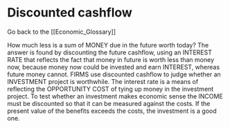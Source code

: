 # Discounted cashflow

Go back to the [[Economic_Glossary]]


How much less is a sum of MONEY due in the future worth today? The answer is found by ­discounting the future cashflow, using an INTEREST RATE that reflects the fact that money in future is worth less than money now, because money now could be invested and earn INTEREST, whereas future money cannot. FIRMS use discounted cashflow to judge whether an INVESTMENT project is worthwhile. The interest rate is a means of reflecting the OPPORTUNITY COST of tying up money in the investment project. To test whether an investment makes economic sense the INCOME must be discounted so that it can be measured against the costs. If the present value of the benefits exceeds the costs, the investment is a good one.

